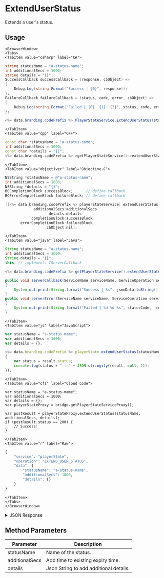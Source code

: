 # ExtendUserStatus

Extends a user's status.

<PartialServop service_name="playerState" operation_name="EXTEND_USER_STATUS" />

## Usage

```mdx-code-block
<BrowserWindow>
<Tabs>
<TabItem value="csharp" label="C#">
```

```csharp
string statusName = "a-status-name";
int additionalSecs = 1000;
string details = "{}";
SuccessCallback successCallback = (response, cbObject) =>
{
    Debug.Log(string.Format("Success | {0}", response));
};
FailureCallback failureCallback = (status, code, error, cbObject) =>
{
    Debug.Log(string.Format("Failed | {0}  {1}  {2}", status, code, error));
};

<%= data.branding.codePrefix %>.PlayerStateService.ExtendUserStatus(statusName, additionalSecs, details, successCallback, failureCallback);
```

```mdx-code-block
</TabItem>
<TabItem value="cpp" label="C++">
```

```cpp
const char *statusName = "a-status-name";
int additionalSecs = 1000;
const char *details = "{}";
<%= data.branding.codePrefix %>->getPlayerStateService()->extendUserStatus(statusName, additionalSecs, details, this);
```

```mdx-code-block
</TabItem>
<TabItem value="objectivec" label="Objective-C">
```

```objectivec
NSString *statusName = @"a-status-name";
int additionalSecs = 1000;
NSString *details = "{}";
BCCompletionBlock successBlock;      // define callback
BCErrorCompletionBlock failureBlock; // define callback

[[<%= data.branding.codePrefix %> playerStateService] extendUserStatus:statusName
             additionalSecs:additionalSecs
                    details:details
            completionBlock:successBlock
       errorCompletionBlock:failureBlock
                   cbObject:nil];
```

```mdx-code-block
</TabItem>
<TabItem value="java" label="Java">
```

```java
String statusName = "a-status-name";
int additionalSecs = 1000;
String details = "{}";
this; // implements IServerCallback

<%= data.branding.codePrefix %>.getPlayerStateService().extendUserStatus(statusName, additionalSecs, details, this);

public void serverCallback(ServiceName serviceName, ServiceOperation serviceOperation, JSONObject jsonData)
{
    System.out.print(String.format("Success | %s", jsonData.toString()));
}
public void serverError(ServiceName serviceName, ServiceOperation serviceOperation, int statusCode, int reasonCode, String jsonError)
{
    System.out.print(String.format("Failed | %d %d %s", statusCode,  reasonCode, jsonError.toString()));
}
```

```mdx-code-block
</TabItem>
<TabItem value="js" label="JavaScript">
```

```javascript
var statusName = "a-status-name";
var additionalSecs = 1000;
var details = {};

<%= data.branding.codePrefix %>.playerState.extendUserStatus(statusName, additionalSecs, details, result =>
{
    var status = result.status;
    console.log(status + " : " + JSON.stringify(result, null, 2));
});
```

```mdx-code-block
</TabItem>
<TabItem value="cfs" label="Cloud Code">
```

```cfscript
var statusName = "a-status-name";
var additionalSecs = 1000;
var details = {};
var playerStateProxy = bridge.getPlayerStateServiceProxy();

var postResult = playerStateProxy.extendUserStatus(statusName, additionalSecs, details);
if (postResult.status == 200) {
    // Success!
}
```

```mdx-code-block
</TabItem>
<TabItem value="r" label="Raw">
```

```r
{
	"service": "playerState",
	"operation": "EXTEND_USER_STATUS",
	"data": {
		"statusName": "a-status-name",
		"additionalSecs": 1000,
		"details": {}
	}
}
```

```mdx-code-block
</TabItem>
</Tabs>
</BrowserWindow>
```

<details>
<summary>JSON Response</summary>

```json
{
  "data": {
    "activeStart": 1567537263623,
    "statusName": "rapidFire",
    "details": {},
    "activeUntil": 1567538323623
  },
  "status": 200
}
```
</details>

## Method Parameters
Parameter | Description
--------- | -----------
statusName | Name of the status.
additionalSecs | Add time to existing expiry time. 
details | Json String to add additional details.


